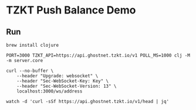 # TZKT Push Balance Demo

## Run

    brew install clojure

    PORT=3000 TZKT_API=https://api.ghostnet.tzkt.io/v1 POLL_MS=1000 clj -M -m server.core

    curl --no-buffer \
        --header "Upgrade: websocket" \
        --header "Sec-WebSocket-Key: Key" \
        --header "Sec-WebSocket-Version: 13" \
        localhost:3000/ws/address

    watch -d 'curl -sSf https://api.ghostnet.tzkt.io/v1/head | jq'

